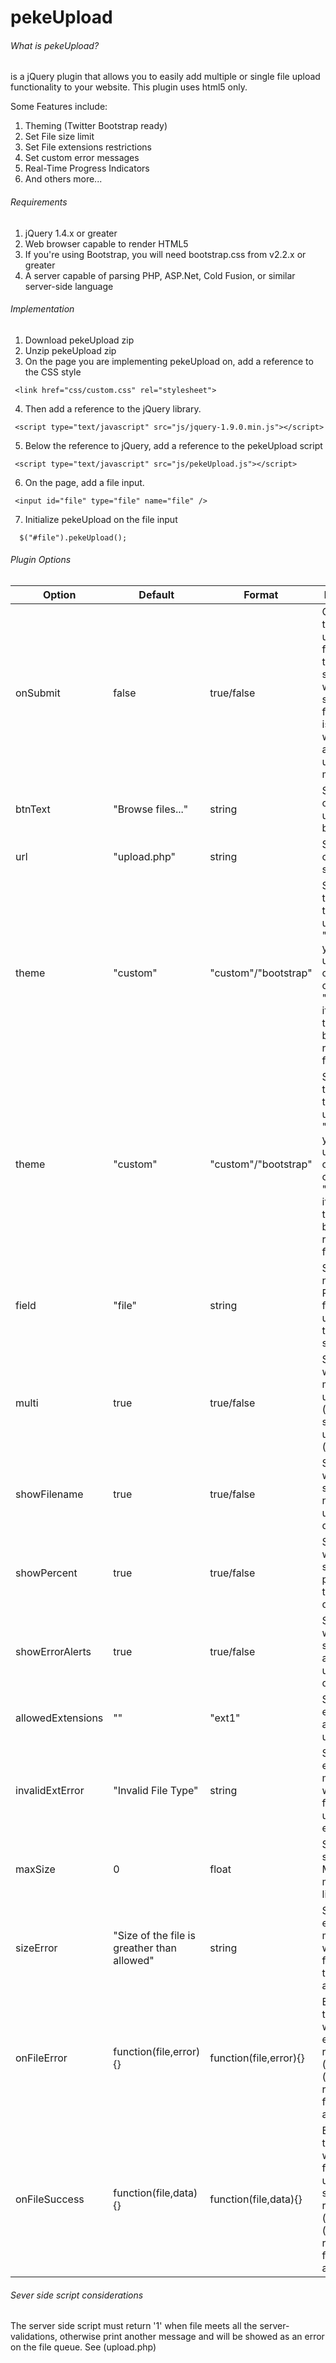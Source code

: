 pekeUpload
==========
###### What is pekeUpload?
is a jQuery plugin that allows you to easily add multiple or single file upload functionality to your website. This plugin uses html5 only.

Some Features include:

1.  Theming (Twitter Bootstrap ready)
2.  Set File size limit
3.  Set File extensions restrictions
4.  Set custom error messages
5.  Real-Time Progress Indicators
6.  And others more...

###### Requirements
1.  jQuery 1.4.x or greater
2.  Web browser capable to render HTML5
3.  If you're using Bootstrap, you will need bootstrap.css from v2.2.x or greater
4.  A server capable of parsing PHP, ASP.Net, Cold Fusion, or similar server-side language

###### Implementation

1.  Download pekeUpload zip
2.  Unzip pekeUpload zip
3.  On the page you are implementing pekeUpload on, add a reference to the CSS style<br />
```
 <link href="css/custom.css" rel="stylesheet">   
```
4. Then add a reference to the jQuery library.<br />
```
 <script type="text/javascript" src="js/jquery-1.9.0.min.js"></script>
```
5.  Below the reference to jQuery, add a reference to the pekeUpload script<br />
```
 <script type="text/javascript" src="js/pekeUpload.js"></script>
 ```
6.  On the page, add a file input.<br />
```
 <input id="file" type="file" name="file" />
 ```
7.  Initialize pekeUpload on the file input<br />
```
  $("#file").pekeUpload();
 ```
 
###### Plugin Options

| Option | Default | Format | Description|
| ------ | ------- | ------- | ---------- |
| onSubmit| false | true/false | Gives you the option of upload the files when the file is selected or when you submit the form. When is true, you won't be able to upload multiple files |
| btnText| "Browse files..." | string | Set the text of the upload button |
| url| "upload.php" | string | Set the url of upload script |
| theme | "custom" | "custom"/"bootstrap" | Set the theme for the uploader, "custom" if you want to use your custom css, or "bootstrap" if you prefer the Twitter bootstrap-ready functionality |
| theme | "custom" | "custom"/"bootstrap" | Set the theme for the uploader, "custom" if you want to use your custom css, or "bootstrap" if you prefer the Twitter bootstrap-ready functionality |
| field | "file" | string | Set the name for the POST data field, this is useful for the server-side script |
| multi | true | true/false | Sets if you want multiple file uploads (true) or a single file upload (false) |
| showFilename | true | true/false | Sets if you want to show the file name on the uploader queue |
| showPercent | true | true/false | Sets if you want to show the percent on the uploader queue |
| showErrorAlerts | true | true/false | Sets if you want to show error alerts on the uploader queue |
| allowedExtensions | "" | "ext1" | Sets the file extensions allowed to upload |
| invalidExtError | "Invalid File Type" | string | Sets the error message when the file has an unsupported extension |
| maxSize | 0 | float | Set the file size limit in MB, 0 means no limit |
| sizeError | "Size of the file is greather than allowed" | string | Sets the error message when the file is bigger than size allowed |
|  onFileError | function(file,error){} | function(file,error){} | Event triggered when some error ocurs, returns error (string), file (object). file returns file.name and file.size |
|  onFileSuccess | function(file,data){} | function(file,data){} | Event triggered when the file has been uploaded succesfully, returns data (string), file (object). file returns file.name and file.size |

###### Sever side script considerations
The server side script must return '1' when file meets all the server-validations, otherwise print another message and will be showed as an error on the file queue. See (upload.php)

	


